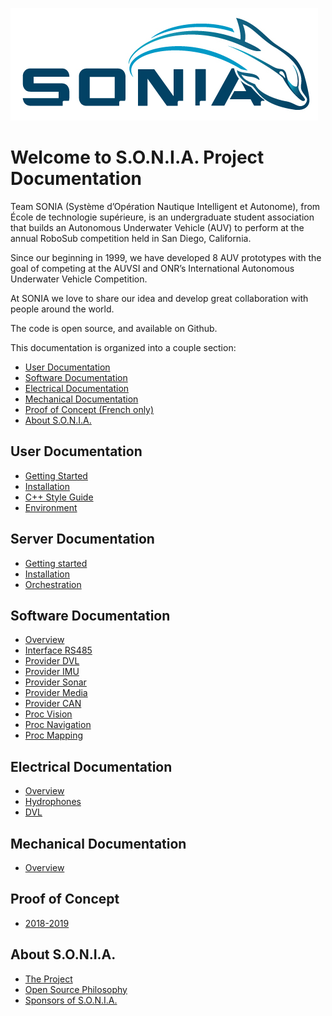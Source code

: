 
[![S.O.N.I.A. Logo](assets/img/logo.jpeg)](http://sonia.etsmtl.ca/en/)

# <a name="title"></a> Welcome to S.O.N.I.A. Project Documentation

Team SONIA (Système d’Opération Nautique Intelligent et Autonome), from École de technologie supérieure, is an undergraduate student association that builds an Autonomous Underwater Vehicle (AUV) to perform at the annual RoboSub competition held in San Diego, California.

Since our beginning in 1999, we have developed 8 AUV prototypes with the goal of competing at the AUVSI and ONR’s International Autonomous Underwater Vehicle Competition.

At SONIA we love to share our idea and develop great collaboration with people around the world.

The code is open source, and available on Github.

This documentation is organized into a couple section:

- [User Documentation](#user)
- [Software Documentation](#software)
- [Electrical Documentation](#electrical)
- [Mechanical Documentation](#mechanical)
- [Proof of Concept (French only)](#POC)
- [About S.O.N.I.A.](#about)


## User Documentation <a name="user"></a>

- [Getting Started](user/getting_started.md)
- [Installation](user/installation.md)
- [C++ Style Guide](user/c++_style_guide.md)
- [Environment](user/environment.md)

## Server Documentation <a name="server"></a>

- [Getting started](server/getting_started.md)
- [Installation](server/installation.md)
- [Orchestration](server/orchestrxation.md)

## Software Documentation <a name="software"></a>

- [Overview](software/overview.md)
- [Interface RS485](software/interface_RS485.md)
- [Provider DVL](software/provider_dvl.md)
- [Provider IMU](software/provider_imu.md)
- [Provider Sonar](software/provider_sonar.md)
- [Provider Media](software/provider_media.md)
- [Provider CAN](software/provider_can.md)
- [Proc Vision](software/proc_vision.md)
- [Proc Navigation](software/proc_navigation.md)
- [Proc Mapping](software/proc_mapping.md)

## Electrical Documentation <a name="electrical"></a>

- [Overview](electrical/overview.md)
- [Hydrophones](electrical/hydrophones.md)
- [DVL](electrical/dvl.md)

## Mechanical Documentation <a name="mechanical"></a>

- [Overview](mechanical/overview.md)

## Proof of Concept <a name="POC"></a>

- [2018-2019](POC/2018_2019.md)

## About S.O.N.I.A. <a name="about"></a>

- [The Project](about/project.md)
- [Open Source Philosophy](about/open_source.md)
- [Sponsors of S.O.N.I.A.](about/sponsors.md)

